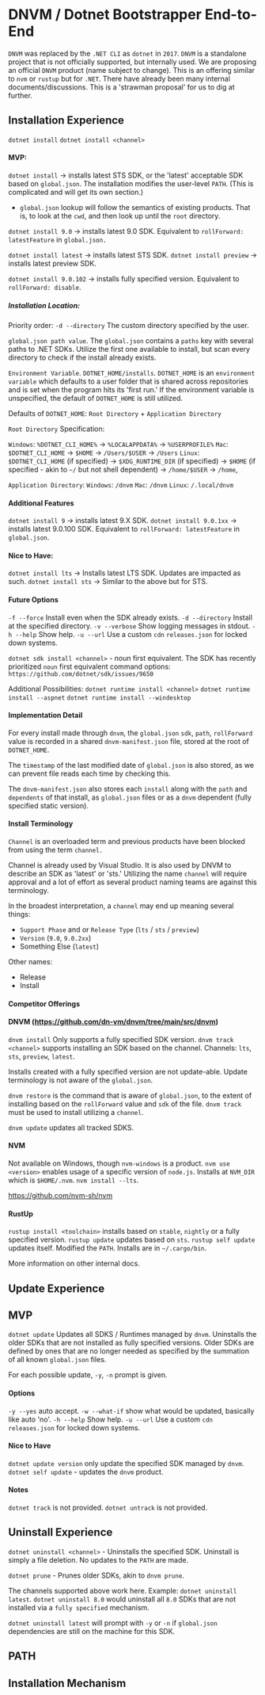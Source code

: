 # DNVM / Dotnet Bootstrapper End-to-End

`DNVM` was replaced by the `.NET CLI` as `dotnet` in `2017`.
`DNVM` is a standalone project that is not officially supported, but internally used.
We are proposing an official `DNVM` product (name subject to change).
This is an offering similar to `nvm` or `rustup` but for `.NET`.
There have already been many internal documents/discussions. This is a 'strawman proposal' for us to dig at further.

## Installation Experience

`dotnet install`
`dotnet install <channel>`

#### MVP:
`dotnet install` -> installs latest STS SDK, or the 'latest' acceptable SDK based on `global.json`. The installation modifies the user-level `PATH`. (This is complicated and will get its own section.)
* `global.json` lookup will follow the semantics of existing products.
That is, to look at the `cwd`, and then look up until the `root` directory.

`dotnet install 9.0` -> installs latest 9.0 SDK. Equivalent to `rollForward: latestFeature` in `global.json.`

`dotnet install latest` -> installs latest STS SDK.
`dotnet install preview` -> installs latest preview SDK.

`dotnet install 9.0.102` -> installs fully specified version. Equivalent to `rollForward: disable`.

##### Installation Location:

Priority order:
`-d --directory` The custom directory specified by the user.

`global.json path value`. The `global.json` contains a `paths` key with several paths to .NET SDKs. Utilize the first one available to install, but scan every
directory to check if the install already exists.

`Environment Variable`. `DOTNET_HOME/installs`. `DOTNET_HOME` is an `environment variable` which defaults to a user folder that is shared across repositories and is set when the program hits its 'first run.' If the environment variable is unspecified, the default of `DOTNET_HOME` is still utilized.

Defaults of `DOTNET_HOME`:
`Root Directory` + `Application Directory`

`Root Directory` Specification:

`Windows`: `%DOTNET_CLI_HOME%` -> `%LOCALAPPDATA%` -> `%USERPROFILE%`
`Mac`: `$DOTNET_CLI_HOME` -> `$HOME` -> `/Users/$USER` -> `/Users`
`Linux`: `$DOTNET_CLI_HOME` (if specified) -> `$XDG_RUNTIME_DIR` (if specified) -> `$HOME` (if specified - akin to `~/` but not shell dependent) -> `/home/$USER` -> `/home`,


`Application Directory`:
`Windows`: `/dnvm`
`Mac`: `/dnvm`
`Linux`: `/.local/dnvm`

#### Additional Features
`dotnet install 9` -> installs latest 9.X SDK.
`dotnet install 9.0.1xx` -> installs latest 9.0.100 SDK. Equivalent to `rollForward: latestFeature` in `global.json`.


#### Nice to Have:
`dotnet install lts` -> Installs latest LTS SDK. Updates are impacted as such.
`dotnet install sts` -> Similar to the above but for STS.


#### Future Options
`-f --force` Install even when the SDK already exists.
`-d --directory` Install at the specified directory.
`-v --verbose` Show logging messages in stdout.
`-h --help` Show help.
`-u --url` Use a custom `cdn` `releases.json` for locked down systems.

`dotnet sdk install <channel>` - noun first equivalent.
The SDK has recently prioritized `noun` first equivalent command options:
`https://github.com/dotnet/sdk/issues/9650`

Additional Possibilities:
`dotnet runtime install <channel>`
`dotnet runtime install --aspnet`
`dotnet runtime install --windesktop`

#### Implementation Detail

For every install made through `dnvm`, the `global.json` `sdk`, `path`, `rollForward` value is recorded in a shared `dnvm-manifest.json` file, stored at the root of `DOTNET_HOME`.

The `timestamp` of the last modified date of `global.json` is also stored, as we can prevent file reads each time by checking this.

The `dnvm-manifest.json` also stores each `install` along with the `path` and `dependents` of that install, as `global.json` files or as a `dnvm` dependent (fully specified static version).

#### Install Terminology

`Channel` is an overloaded term and previous products have been blocked from using the term `channel.`

Channel is already used by Visual Studio.
It is also used by DNVM to describe an SDK as 'latest' or 'sts.'
Utilizing the name `channel` will require approval and a lot of effort as several product naming teams are against this terminology.

In the broadest interpretation, a `channel` may end up meaning several things:
- `Support Phase` and or `Release Type` (`lts` / `sts` / `preview`)
- `Version` (`9.0`, `9.0.2xx`)
- Something Else (`latest`)

Other names:
- Release
- Install

#### Competitor Offerings

#### DNVM (https://github.com/dn-vm/dnvm/tree/main/src/dnvm)

`dnvm install` Only supports a fully specified SDK version.
`dnvm track <channel>` supports installing an SDK based on the channel.
Channels:
`lts`, `sts`, `preview`, `latest`.

Installs created with a fully specified version are not update-able.
Update terminology is not aware of the `global.json`.

`dnvm restore` is the command that is aware of `global.json`, to the extent of installing based on the `rollForward` value and `sdk` of the file.
`dnvm track` must be used to install utilizing a `channel`.

`dnvm update` updates all tracked SDKS.

#### NVM

Not available on Windows, though `nvm-windows` is a product.
`nvm use <version>` enables usage of a specific version of `node.js`.
Installs at `NVM_DIR` which is `$HOME/.nvm`.
`nvm install --lts`.

https://github.com/nvm-sh/nvm

#### RustUp
`rustup install <toolchain>` installs based on `stable`, `nightly` or a fully specified version.
`rustup update` updates based on `sts`.
`rustup self update` updates itself.
Modified the `PATH`.
Installs are in `~/.cargo/bin`.

More information on other internal docs.

## Update Experience

## MVP
`dotnet update` Updates all SDKS / Runtimes managed by `dnvm`. Uninstalls the older SDKs that are not installed as fully specified versions. Older SDKs are defined by ones that are no longer needed as specified by the summation of all known `global.json` files.

For each possible update, `-y`, `-n` prompt is given.

#### Options
`-y --yes` auto accept.
`-w --what-if` show what would be updated, basically like auto 'no'.
`-h --help` Show help.
`-u --url` Use a custom `cdn` `releases.json` for locked down systems.

#### Nice to Have
`dotnet update version` only update the specified SDK managed by `dnvm`.
`dotnet self update` - updates the `dnvm` product.

#### Notes
`dotnet track` is not provided.
`dotnet untrack` is not provided.

## Uninstall Experience

`dotnet uninstall <channel>` - Uninstalls the specified SDK. Uninstall is simply a file deletion. No updates to the `PATH` are made.

`dotnet prune` - Prunes older SDKs, akin to `dnvm prune`.

The channels supported above work here.
Example: `dotnet uninstall latest`.
`dotnet uninstall 8.0` would uninstall all `8.0` SDKs that are not installed via a `fully specified` mechanism.

`dotnet uninstall latest` will prompt with `-y` or `-n` if `global.json` dependencies are still on the machine for this SDK.

## PATH

## Installation Mechanism